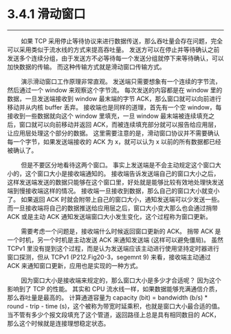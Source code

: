 # 3.4.1 滑动窗口
***

&emsp;&emsp;
如果 TCP 采用停止等待协议来进行数据传送，那么吞吐量会存在问题，完全可以采用类似于流水线的方式来提高吞吐量。
发送方可以在停止并等待确认之前发送多个连续分组，由于发送方不必等待每一个发送分组就停下来等待确认，可以加快数据的传输。
而这种传输方式就是滑动窗口传输方式。

&emsp;&emsp;
演示滑动窗口工作原理非常直观。
发送端只需要想象有一个连续的字节流，然后通过一个 window 来观察这个字节流。
每次发送的内容都是在 window 里的数据，一旦发送端接收到 window 最末端的字节 ACK，那么窗口就可以向前进行移动并从内核 buffer 丢弃。
接收端也是同样的道理，首先有一个空 window，每接收到一些数据就向这个 window 里填充，一旦 window 最末端被连续填充之后，窗口就可以向前移动并返回 ACK，而被连续填充部分就可以报告给应用层，让应用层处理这个部分的数据。
这里需要注意的是，滑动窗口协议并不需要确认每一个字节，如果发送端接收的 ACK 为 x，就可以认为 x 以前的所有数据都已经被确认了。

&emsp;&emsp;
但是不要区分地看待这两个窗口。
事实上发送端是不会主动规定这个窗口大小的，这个窗口大小是接收端通知的。
接收端告诉发送端自己的窗口大小之后，这样发送端发送的数据只能够在这个窗口里，好处就是能够比较有效地处理快发送端到慢接收端这样的情况。
接收端一旦接收到数据，那么自己的窗口大小就变小了。
如果返回 ACK 时就会附带上自己的窗口大小，通知发送端可以少发送一些。
而一旦接收端将自己的数据推送给应用层之后，窗口大小变大那么也会通过捎带 ACK 或是主动 ACK 通知发送端窗口大小发生变化，这个过程称为窗口更新。

&emsp;&emsp;
需要考虑一个问题是，接收端什么时候返回窗口更新的 ACK。
捎带 ACK 是一个时机，另一个时机是主动发送 ACK 来通知发送端 (这样可以避免僵局)。
虽然 TCPv1 里没有提到这个过程，而是认为发送端应该主动进行使用坚持定时器进行窗口探测，但从 TCPv1 (P212.Fig20-3，segemnt 9) 来看，接收端主动通过 ACK 来通知窗口更新，应用也是实现的一种方式。

&emsp;&emsp;
因为窗口大小是接收端来规定的，那么窗口大小是多少才合适呢？
因为这个影响到了 TCP 的性能。
其实和 CPU 流水线一样，如果数据能够充满通信介质，那么吞吐量是最高的。
计算通道容量为 capacity (bit) = bandwidth (b/s) \* round - trip - time (s)，这个被称为带宽时延乘积，也就是窗口大小最合适的值。
当不管有多少个报文段填充了这个管道，返回路径上总是具有相同数目的 ACK，那么这个时候就是连接理想稳定状态。